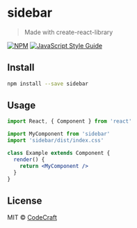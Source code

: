 # sidebar

> Made with create-react-library

[![NPM](https://img.shields.io/npm/v/sidebar.svg)](https://www.npmjs.com/package/sidebar) [![JavaScript Style Guide](https://img.shields.io/badge/code_style-standard-brightgreen.svg)](https://standardjs.com)

## Install

```bash
npm install --save sidebar
```

## Usage

```jsx
import React, { Component } from 'react'

import MyComponent from 'sidebar'
import 'sidebar/dist/index.css'

class Example extends Component {
  render() {
    return <MyComponent />
  }
}
```

## License

MIT © [CodeCraft](https://github.com/CodeCraft)

